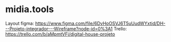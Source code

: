 # midia.tools
Layout figma: https://www.figma.com/file/6DvHoOSVJ6T5uUudWYxtid/DH---Projeto-integrador---Wireframe?node-id=0%3A1
Trello: https://trello.com/b/aMpmtVFj/digital-house-projeto
